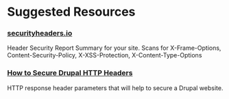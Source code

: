# Suggested Resources

### [securityheaders.io](https://securityheaders.io)
Header Security Report Summary for your site. Scans for X-Frame-Options, Content-Security-Policy, X-XSS-Protection, X-Content-Type-Options <br/>

### [How to Secure Drupal HTTP Headers](https://www.chapterthree.com/blog/how-to-secure-drupal-http-headers)
HTTP response header parameters that will help to secure a Drupal website.
